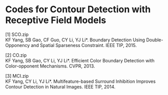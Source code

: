 # Codes for Contour Detection with Receptive Field Models

[1] SCO.zip  
KF Yang, SB Gao, CF Guo, CY Li, YJ Li*. Boundary Detection Using Double-Opponency and Spatial Sparseness Constraint. IEEE TIP, 2015.

[2] CO.zip  
KF Yang, SB Gao, CY Li, YJ Li*. Efficient Color Boundary Detection with Color-opponent Mechanisms. CVPR, 2013.

[3] MCI.zip  
KF Yang, CY Li, YJ Li*. Multifeature-based Surround Inhibition Improves Contour Detection in Natural Images. IEEE TIP, 2014.

